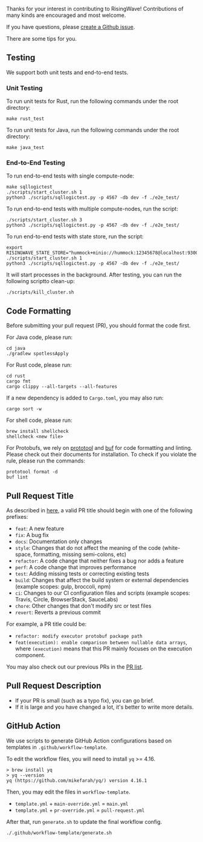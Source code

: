 Thanks for your interest in contributing to RisingWave! Contributions of many kinds are encouraged and most welcome.

If you have questions, please [create a Github issue](https://github.com/singularity-data/risingwave/issues/new/choose).

There are some tips for you.

## Testing
We support both unit tests and end-to-end tests.

### Unit Testing
To run unit tests for Rust, run the following commands under the root directory:
```shell
make rust_test
```

To run unit tests for Java, run the following commands under the root directory:
```shell
make java_test
```

### End-to-End Testing
To run end-to-end tests with single compute-node:
```shell
make sqllogictest
./scripts/start_cluster.sh 1
python3 ./scripts/sqllogictest.py -p 4567 -db dev -f ./e2e_test/
```

To run end-to-end tests with multiple compute-nodes, run the script:
```shell
./scripts/start_cluster.sh 3
python3 ./scripts/sqllogictest.py -p 4567 -db dev -f ./e2e_test/
```

To run end-to-end tests with state store, run the script:
```shell
export RISINGWAVE_STATE_STORE="hummock+minio://hummock:12345678@localhost:9300/hummock"
./scripts/start_cluster.sh 1
python3 ./scripts/sqllogictest.py -p 4567 -db dev -f ./e2e_test/
```

It will start processes in the background. After testing, you can run the following scriptto clean-up:
```shell
./scripts/kill_cluster.sh
```

## Code Formatting
Before submitting your pull request (PR), you should format the code first.

For Java code, please run:
```shell
cd java
./gradlew spotlessApply
```

For Rust code, please run:
```shell
cd rust
cargo fmt
cargo clippy --all-targets --all-features
```
If a new dependency is added to `Cargo.toml`, you may also run:
```shell
cargo sort -w
```

For shell code, please run:
```shell
brew install shellcheck
shellcheck <new file>
```

For Protobufs, we rely on [prototool](https://github.com/uber/prototool#prototool-format) and [buf](https://docs.buf.build/installation) for code formatting and linting. Please check out their documents for installation. To check if you violate the rule, please run the commands:
```shell
prototool format -d
buf lint
```

## Pull Request Title
As described in [here](https://github.com/commitizen/conventional-commit-types/blob/master/index.json), a valid PR title should begin with one of the following prefixes:
- `feat`: A new feature
- `fix`: A bug fix
- `docs`: Documentation only changes
- `style`: Changes that do not affect the meaning of the code (white-space, formatting, missing semi-colons, etc)
- `refactor`: A code change that neither fixes a bug nor adds a feature
- `perf`: A code change that improves performance
- `test`: Adding missing tests or correcting existing tests
- `build`: Changes that affect the build system or external dependencies (example scopes: gulp, broccoli, npm)
- `ci`: Changes to our CI configuration files and scripts (example scopes: Travis, Circle, BrowserStack, SauceLabs)
- `chore`: Other changes that don't modify src or test files
- `revert`: Reverts a previous commit

For example, a PR title could be:
- `refactor: modify executor protobuf package path`
- `feat(execution): enable comparison between nullable data arrays`, where `(execution)` means that this PR mainly focuses on the execution component.

You may also check out our previous PRs in the [PR list](https://github.com/singularity-data/risingwave/pulls).

## Pull Request Description
- If your PR is small (such as a typo fix), you can go brief.
- If it is large and you have changed a lot, it's better to write more details.

## GitHub Action

We use scripts to generate GitHub Action configurations based on templates in `.github/workflow-template`.

To edit the workflow files, you will need to install `yq` >= 4.16.

```shell
> brew install yq
> yq --version
yq (https://github.com/mikefarah/yq/) version 4.16.1
```

Then, you may edit the files in `workflow-template`.

* `template.yml` + `main-override.yml` = `main.yml`
* `template.yml` + `pr-override.yml` = `pull-request.yml`

After that, run `generate.sh` to update the final workflow config.

```shell
./.github/workflow-template/generate.sh
```